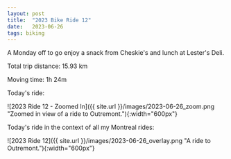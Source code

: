 ```yaml
---
layout: post
title:  "2023 Bike Ride 12"
date:   2023-06-26
tags: biking
---
```


A Monday off to go enjoy a snack from Cheskie's and lunch at Lester's Deli.

Total trip distance: 15.93 km

Moving time: 1h 24m

Today's ride:

![2023 Ride 12 - Zoomed In]({{ site.url }}/images/2023-06-26_zoom.png "Zoomed in view of a ride to Outremont."){:width="600px"}

Today's ride in the context of all my Montreal rides:

![2023 Ride 12]({{ site.url }}/images/2023-06-26_overlay.png "A ride to Outremont."){:width="600px"}
